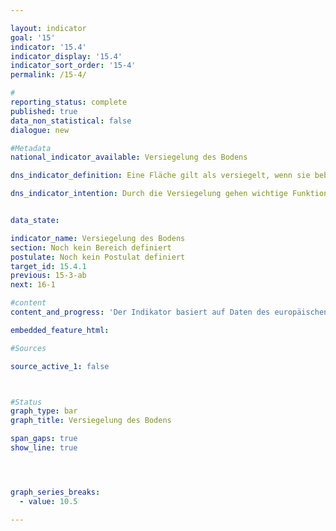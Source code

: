 ```yaml
---

layout: indicator        
goal: '15'        
indicator: '15.4'        
indicator_display: '15.4'        
indicator_sort_order: '15-4'        
permalink: /15-4/               

#
reporting_status: complete        
published: true        
data_non_statistical: false        
dialogue: new

#Metadata        
national_indicator_available: Versiegelung des Bodens        

dns_indicator_definition: Eine Fläche gilt als versiegelt, wenn sie bebaut, betoniert, asphaltiert, gepflastert oder auf andere Art langfristig befestigt ist. Der Indikator gibt den Anteil der versiegelten Fläche an der Gesamtfläche Deutschlands wieder.        

dns_indicator_intention: Durch die Versiegelung gehen wichtige Funktionen des Bodens wie die Wasserdurchlässigkeit und Fruchtbarkeit verloren. <br><br>Versiegelte Flächen können Regenwasser weit weniger gut aufnehmen als unversiegelte Flächen, was zu einem geringen Grundwasservorrat führt und bei Starkregenereignissen das Risiko von lokalen Überschwemmungen steigert. Werden Böden dauerhaft von Luft und Wasser abgeschlossen, wird außerdem die Bodenfauna gestört, die eine wichtige Funktion für die Neubildung von fruchtbaren Böden darstellt. Ziel der Bundesregierung ist es daher den Versiegelungsgrad bis 20XXX auf YY %Y zu senken.


data_state:       

indicator_name: Versiegelung des Bodens
section: Noch kein Bereich definiert        
postulate: Noch kein Postulat definiert      
target_id: 15.4.1     
previous: 15-3-ab        
next: 16-1        

#content         
content_and_progress: 'Der Indikator basiert auf Daten des europäischen Copernicus-Programms zum Versiegelungsgrad. Zur Erstellung dieses Datensatzes werden Satellitendaten automatisiert ausgewertet und für jede betrachtete Flächenzelle der Anteil der versiegelten Fläche berechnet und anschließend der entsprechende Mittelwert gebildet. In diesen Datensatz fließen also keine Informationen aus Katastern oder ähnlichen Quellen ein, sondern er basiert ausschließlich auf Informationen, die sich aus der Fernerkundung der Erdoberfläche ableiten lassen. Dies kann beispielsweise bei der Berechnung des Versiegelungsgrades von Straßen unter einem geschlossenen Kronendach zu Fehlern führen.<br><br>Die Daten zum Versiegelungsgrad liegen flächendeckend für ganz Deutschland vor. Somit lässt sich der Indikator entweder für das ganze Bundesgebiet oder speziell für städtische Gebiete berechnen. Auch eine Aufschlüsselung des Versiegelungsgrades nach bestimmten Flächentypen wie Wohngebiete oder Industrieflächen ist möglich.<br><br>Der Versiegelungsgrad des Bodens ist von 4,218 % im Jahr 2006 auf 4,31 % im Jahr 2015 gestiegen. Für das Jahr 2018 ergab sich ein Wert von 5,219 %. Dies stellt einen signifikanten Anstieg um 0,987 Prozentpunkte dar. Gegenüber den früheren Zeiträumen standen 2018 erstmals vollständig höher aufgelöste Sentinel-Zeitreihen zur Verfügung, so dass die räumliche Auflösung der HRL-Produkte von Zellen mit einer Kantenlänge von 20 auf 10 Meter deutlich verbessert wurde. Somit kann die Bodenversiegelung räumlich detaillierter und realistischer abgebildet werden. Ein direkter inhaltlicher Vergleich der Daten von 2018 mit denen der vorangegangenen Berichtsjahre ist dadurch aber nicht sinnvoll möglich.'        

embedded_feature_html:        

#Sources        

source_active_1: false



#Status        
graph_type: bar
graph_title: Versiegelung des Bodens

span_gaps: true        
show_line: true        




graph_series_breaks:
  - value: 10.5

---
```

